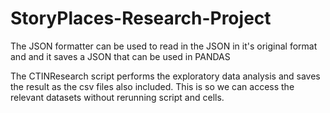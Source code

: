 # StoryPlaces-Research-Project

The JSON formatter can be used to read in the JSON in it's original format and and it saves a JSON that can be used in PANDAS

The CTINResearch script performs the exploratory data analysis and saves the result as the csv files also included. This is so we can access the relevant datasets without rerunning script and cells.
